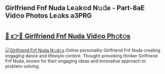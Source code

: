 ## Girlfriend Fnf Nuda Le𝚊k𝚎d N𝚞𝚍e - Part-8aE Vid𝚎o Photos Le𝚊ks a3PRG

# <h2><a href="http://fbfhtdl.evod.top/?m=Girlfriend+Fnf+Nuda">🔗 👉🔴 Girlfriend Fnf Nuda Vid𝚎o Ph𝚘t𝚘s</a></h2>

[![Girlfriend Fnf Nuda N𝚞d𝚎s](https://i.imgur.com/8V9OHl7.gif)](http://fbfhtdl.evod.top/?m=Girlfriend+Fnf+Nuda)
Online personality Girlfriend Fnf Nuda creating engaging dance and lifestyle content. Thought-provoking thinker Girlfriend Fnf Nuda, known for their engaging ideas and innovative approach to problem-solving. 
